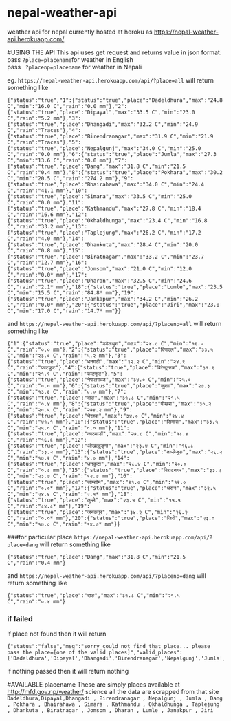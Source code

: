 # nepal-weather-api
weather api for nepal 
currently hosted at heroku as https://nepal-weather-api.herokuapp.com/

#USING THE API
  This api uses get request and returns value in json format.
  <br>
  pass `` ?place=placename ``for weather in English
  <br>
  pass `` ?placenp=placename`` for weather in Nepali
  
  eg. ``https://nepal-weather-api.herokuapp.com/api/?place=all`` will return something like
```
{"status":"true","1":{"status":"true","place":"Dadeldhura","max":"24.8 C","min":"16.0 C","rain":"0.0 mm"},"2":{"status":"true","place":"Dipayal","max":"33.5 C","min":"23.0 C","rain":"5.2 mm"},"3":{"status":"true","place":"Dhangadi","max":"32.2 C","min":"24.9 C","rain":"Traces"},"4":{"status":"true","place":"Birendranagar","max":"31.9 C","min":"21.9 C","rain":"Traces"},"5":{"status":"true","place":"Nepalgunj","max":"34.0 C","min":"25.0 C","rain":"0.0 mm"},"6":{"status":"true","place":"Jumla","max":"27.3 C","min":"13.6 C","rain":"0.0 mm"},"7":{"status":"true","place":"Dang","max":"31.8 C","min":"21.5 C","rain":"0.4 mm"},"8":{"status":"true","place":"Pokhara","max":"30.2 C","min":"20.5 C","rain":"274.2 mm"},"9":{"status":"true","place":"Bhairahawa","max":"34.0 C","min":"24.4 C","rain":"41.1 mm"},"10":{"status":"true","place":"Simara","max":"33.5 C","min":"25.0 C","rain":"0.0 mm"},"11":{"status":"true","place":"Kathmandu","max":"27.8 C","min":"18.4 C","rain":"16.6 mm"},"12":{"status":"true","place":"Okhaldhunga","max":"23.4 C","min":"16.8 C","rain":"33.2 mm"},"13":{"status":"true","place":"Taplejung","max":"26.2 C","min":"17.2 C","rain":"4.0 mm"},"14":{"status":"true","place":"Dhankuta","max":"28.4 C","min":"20.0 C","rain":"0.8 mm"},"15":{"status":"true","place":"Biratnagar","max":"33.2 C","min":"23.7 C","rain":"12.7 mm"},"16":{"status":"true","place":"Jomsom","max":"21.0 C","min":"12.0 C","rain":"0.0* mm"},"17":{"status":"true","place":"Dharan","max":"32.5 C","min":"24.6 C","rain":"2.1* mm"},"18":{"status":"true","place":"Lumle","max":"23.5 C","min":"15.5 C","rain":"84.8* mm"},"19":{"status":"true","place":"Jankapur","max":"34.2 C","min":"26.2 C","rain":"0.0* mm"},"20":{"status":"true","place":"Jiri","max":"23.0 C","min":"17.0 C","rain":"14.7* mm"}}
```

and ``https://nepal-weather-api.herokuapp.com/api/?placenp=all`` will return something like
```
{"1":{"status":"true","place":"डढेलधुरा","max":"२४.८ C","min":"१६.० C","rain":"०.० mm"},"2":{"status":"true","place":"दिपाएल","max":"३३.५ C","min":"२३.० C","rain":"५.२ mm"},"3":{"status":"true","place":"धनगढी","max":"३२.२ C","min":"२४.९ C","rain":"फाटफुट"},"4":{"status":"true","place":"बिरेन्द्र्नगर","max":"३१.९ C","min":"२१.९ C","rain":"फाटफुट"},"5":{"status":"true","place":"नेपालगञ्ज","max":"३४.० C","min":"२५.० C","rain":"०.० mm"},"6":{"status":"true","place":"जुम्ला","max":"२७.३ C","min":"१३.६ C","rain":"०.० mm"},"7":{"status":"true","place":"दाङ","max":"३१.८ C","min":"२१.५ C","rain":"०.४ mm"},"8":{"status":"true","place":"पोखरा","max":"३०.२ C","min":"२०.५ C","rain":"२७४.२ mm"},"9":{"status":"true","place":"भैरहवा","max":"३४.० C","min":"२४.४ C","rain":"४१.१ mm"},"10":{"status":"true","place":"सिमारा","max":"३३.५ C","min":"२५.० C","rain":"०.० mm"},"11":{"status":"true","place":"काठमाडौं","max":"२७.८ C","min":"१८.४ C","rain":"१६.६ mm"},"12":{"status":"true","place":"ओखल्ढुङ्गा","max":"२३.४ C","min":"१६.८ C","rain":"३३.२ mm"},"13":{"status":"true","place":"ताप्लेजुङ","max":"२६.२ C","min":"१७.२ C","rain":"४.० mm"},"14":{"status":"true","place":"धनकुटा","max":"२८.४ C","min":"२०.० C","rain":"०.८ mm"},"15":{"status":"true","place":"बिराटनगर","max":"३३.२ C","min":"२३.७ C","rain":"१२.७ mm"},"16":{"status":"true","place":"जोम्सोम","max":"२१.० C","min":"१२.० C","rain":"०.०* mm"},"17":{"status":"true","place":"धरान","max":"३२.५ C","min":"२४.६ C","rain":"२.१* mm"},"18":{"status":"true","place":"लुम्ले","max":"२३.५ C","min":"१५.५ C","rain":"८४.८* mm"},"19":{"status":"true","place":"जनकपुर","max":"३४.२ C","min":"२६.२ C","rain":"०.०* mm"},"20":{"status":"true","place":"जिरी","max":"२३.० C","min":"१७.० C","rain":"१४.७* mm"}}
```

###for particular place
``https://nepal-weather-api.herokuapp.com/api/?place=dang`` will return something like
```
{"status":"true","place":"Dang","max":"31.8 C","min":"21.5 C","rain":"0.4 mm"}
```
and ``https://nepal-weather-api.herokuapp.com/api/?placenp=dang`` will return something like
```
{"status":"true","place":"दाङ","max":"३१.८ C","min":"२१.५ C","rain":"०.४ mm"}
```

### if failed
if place not found then it will return
```
{"status":"false","msg":"sorry could not find that place... please pass the place=[one of the valid places]","valid_places":['Dadeldhura','Dipayal','Dhangadi','Birendranagar','Nepalgunj','Jumla','Dang','Pokhara','Bhairahawa','Simara','Kathmandu','Okhaldhunga','Taplejung','Dhankuta','Biratnagar','Jomsom','Dharan','Lumle','Janakpur','Jiri']}
```
if nothing passed then it will return nothing
	
	

#AVAILABLE placename
These are simply places available at http://mfd.gov.np/weather/ science all the data are scrapped from that site<br>
```Dadeldhura,Dipayal,Dhangadi , Birendranagar , Nepalgunj , Jumla , Dang , Pokhara , Bhairahawa , Simara , Kathmandu , Okhaldhunga , Taplejung , Dhankuta , Biratnagar , Jomsom , Dharan , Lumle , Janakpur , Jiri``` 

	

